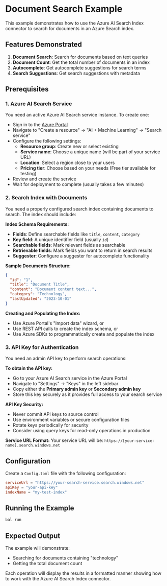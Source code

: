 # Document Search Example

This example demonstrates how to use the Azure AI Search Index connector to search for documents in an Azure Search index.

## Features Demonstrated

1. **Document Search**: Search for documents based on text queries
2. **Document Count**: Get the total number of documents in an index
3. **Autocomplete**: Get autocomplete suggestions for search terms
4. **Search Suggestions**: Get search suggestions with metadata

## Prerequisites

### 1. Azure AI Search Service

You need an active Azure AI Search service instance. To create one:

- Sign in to the [Azure Portal](https://portal.azure.com)
- Navigate to "Create a resource" → "AI + Machine Learning" → "Search service"
- Configure the following settings:
  - **Resource group**: Create new or select existing
  - **Service name**: Choose a unique name (will be part of your service URL)
  - **Location**: Select a region close to your users
  - **Pricing tier**: Choose based on your needs (Free tier available for testing)
- Review and create the service
- Wait for deployment to complete (usually takes a few minutes)

### 2. Search Index with Documents

You need a properly configured search index containing documents to search. The index should include:

**Index Schema Requirements:**
- **Fields**: Define searchable fields like `title`, `content`, `category`
- **Key field**: A unique identifier field (usually `id`)
- **Searchable fields**: Mark relevant fields as searchable
- **Retrievable fields**: Mark fields you want to return in search results
- **Suggester**: Configure a suggester for autocomplete functionality

**Sample Documents Structure:**
```json
{
  "id": "1",
  "title": "Document Title",
  "content": "Document content text...",
  "category": "Technology",
  "lastUpdated": "2023-10-01"
}
```

**Creating and Populating the Index:**
- Use Azure Portal's "Import data" wizard, or
- Use REST API calls to create the index schema, or
- Use Azure SDKs to programmatically create and populate the index

### 3. API Key for Authentication

You need an admin API key to perform search operations:

**To obtain the API key:**
- Go to your Azure AI Search service in the Azure Portal
- Navigate to "Settings" → "Keys" in the left sidebar
- Copy either the **Primary admin key** or **Secondary admin key**
- Store this key securely as it provides full access to your search service

**API Key Security:**
- Never commit API keys to source control
- Use environment variables or secure configuration files
- Rotate keys periodically for security
- Consider using query keys for read-only operations in production

**Service URL Format:**
Your service URL will be: `https://[your-service-name].search.windows.net`

## Configuration

Create a `Config.toml` file with the following configuration:

```toml
serviceUrl = "https://your-search-service.search.windows.net"
apiKey = "your-api-key"
indexName = "my-test-index"
```

## Running the Example

```bash
bal run
```

## Expected Output

The example will demonstrate:
- Searching for documents containing "technology"
- Getting the total document count

Each operation will display the results in a formatted manner showing how to work with the Azure AI Search Index connector.
